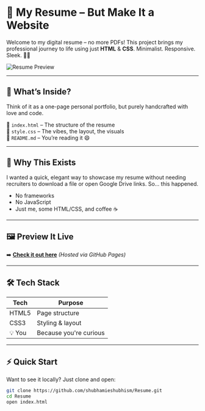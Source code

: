 # 🚀 My Resume – But Make It a Website

Welcome to my digital resume – no more PDFs! This project brings my professional journey to life using just **HTML** & **CSS**. Minimalist. Responsive. Sleek. 💼✨

![Resume Preview](https://via.placeholder.com/1000x300?text=My+Resume+Preview)

---

## 🧠 What’s Inside?

Think of it as a one-page personal portfolio, but purely handcrafted with love and code.

📄 `index.html` – The structure of the resume  
🎨 `style.css` – The vibes, the layout, the visuals  
📘 `README.md` – You’re reading it 😄

---

## 🎯 Why This Exists

I wanted a quick, elegant way to showcase my resume without needing recruiters to download a file or open Google Drive links. So... this happened.

- No frameworks  
- No JavaScript  
- Just me, some HTML/CSS, and coffee ☕

---

## 🖼️ Preview It Live

➡️ **[Check it out here](https://shubhamieshubhism.github.io/Resume/)** *(Hosted via GitHub Pages)*

---

## 🛠 Tech Stack

| Tech     | Purpose             |
|----------|---------------------|
| HTML5    | Page structure       |
| CSS3     | Styling & layout     |
| 💡 You  | Because you're curious |

---

## ⚡ Quick Start

Want to see it locally? Just clone and open:

```bash
git clone https://github.com/shubhamieshubhism/Resume.git
cd Resume
open index.html
